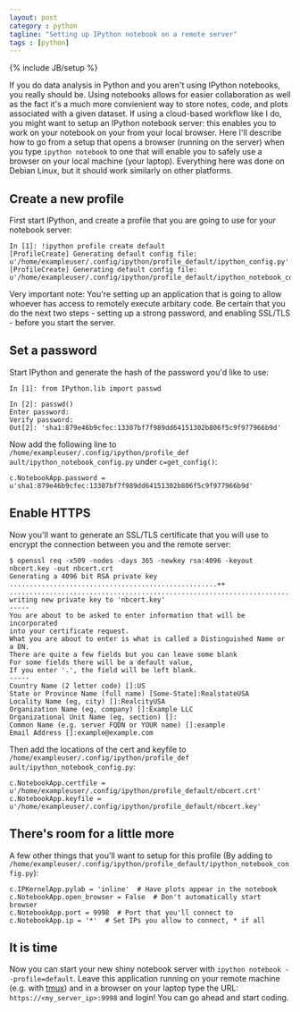 ```yaml
---
layout: post
category : python 
tagline: "Setting up IPython notebook on a remote server"
tags : [python]
---
```

{% include JB/setup %}

If you do data analysis in Python and you aren't using IPython notebooks,
 you really should be. Using notebooks allows for easier collaboration as 
well as the fact it's a much more convienient way to store notes, code, and plots 
associated with a given dataset. If using a cloud-based workflow 
like I do, 
you might want to setup an IPython notebook server: this enables you to work
on your notebook on your from your local browser. Here I'll describe how to 
go from a setup that opens a browser (running on the server) when you 
type `ipython notebook` to 
one that will enable you to safely use a browser on your local machine (your laptop). 
Everything here was done on Debian Linux, but it should work similarly on 
other platforms. 

Create a new profile
--------------------

First start IPython, and create a profile that you are going to use for your notebook server: 

    In [1]: !ipython profile create default
    [ProfileCreate] Generating default config file: u'/home/exampleuser/.config/ipython/profile_default/ipython_config.py'
    [ProfileCreate] Generating default config file: u'/home/exampleuser/.config/ipython/profile_default/ipython_notebook_config.py'

Very important note: You're setting up an application that is going to allow 
whoever has access to remotely execute arbitary code. Be certain that you do the next
two steps - setting up a strong password, and enabling SSL/TLS - before you 
start the server.

Set a password
--------------

Start IPython and generate the hash of the password you'd like to use:

    In [1]: from IPython.lib import passwd

    In [2]: passwd()
    Enter password: 
    Verify password: 
    Out[2]: 'sha1:879e46b9cfec:13307bf7f989dd64151302b806f5c9f977966b9d'

Now add the following line to `/home/exampleuser/.config/ipython/profile_def     ault/ipython_notebook_config.py` under `c=get_config()`:

    c.NotebookApp.password = u'sha1:879e46b9cfec:13307bf7f989dd64151302b806f5c9f977966b9d'

Enable HTTPS
------------

Now you'll want to generate an SSL/TLS certificate that you will use
to encrypt the connection between you and the remote server:

    $ openssl req -x509 -nodes -days 365 -newkey rsa:4096 -keyout nbcert.key -out nbcert.crt
    Generating a 4096 bit RSA private key
    ....................................................++
    ................................................................................................................................................................................................++
    writing new private key to 'nbcert.key'
    -----
    You are about to be asked to enter information that will be incorporated
    into your certificate request.
    What you are about to enter is what is called a Distinguished Name or a DN.
    There are quite a few fields but you can leave some blank
    For some fields there will be a default value,
    If you enter '.', the field will be left blank.
    -----
    Country Name (2 letter code) []:US
    State or Province Name (full name) [Some-State]:RealstateUSA
    Locality Name (eg, city) []:RealcityUSA
    Organization Name (eg, company) []:Example LLC
    Organizational Unit Name (eg, section) []:
    Common Name (e.g. server FQDN or YOUR name) []:example
    Email Address []:example@example.com

Then add the locations of the cert and keyfile to `/home/exampleuser/.config/ipython/profile_def     ault/ipython_notebook_config.py`:

    c.NotebookApp.certfile = u'/home/exampleuser/.config/ipython/profile_default/nbcert.crt'
    c.NotebookApp.keyfile = u'/home/exampleuser/.config/ipython/profile_default/nbcert.key'

There's room for a little more
------------------------------

A few other things that you'll want to setup for this profile (By adding to `/home/exampleuser/.config/ipython/profile_default/ipython_notebook_config.py`):

    c.IPKernelApp.pylab = 'inline'  # Have plots appear in the notebook 
    c.NotebookApp.open_browser = False  # Don't automatically start browser 
    c.NotebookApp.port = 9998  # Port that you'll connect to
    c.NotebookApp.ip = '*'  # Set IPs you allow to connect, * if all
 
It is time
----------

Now you can start your new shiny notebook server with `ipython notebook --profile=default`.
Leave this application running on your remote machine (e.g. with [tmux](http://tmux.sourceforge.net)) 
and in a browser on your laptop type the URL: `https://<my_server_ip>:9998` and login! You can go ahead and start coding. 
